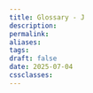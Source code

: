 ```yaml
---
title: Glossary - J
description: 
permalink: 
aliases: 
tags: 
draft: false
date: 2025-07-04
cssclasses:
---
```

